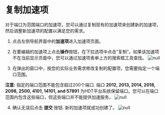 # 复制加速项
对于端口为范围端口的加速项，您可以通过复制现有的加速项来创建新的加速项，然后调整新加速项的配置以满足您的需求。

1. 点击左侧导航界面中的**加速项**进入加速项页面。

2. 在要编辑的加速项上点击**操作**按钮，在下拉选项中点击“复制”。如果该加速项不在当前显示页面中，您可以通过加速项表单上方的搜索框工具查找。
![null](</docs/resources/images/transports/copy-transport-1.png>)

3. 在弹出的窗口中，按您的实际业务需求修改复制的配置项，您需要指定一个端口范围。

**注意:** 指定的端口范围不能包含超过200个端口. 端口 **2012, 2013, 2014, 2018, 2098, 2500, 4101, 14101, and 57891** 为HDT平台系统保留端口。您可以在端口范围内包含这些端口，但这些端口并不能提供加速服务。
![null](</docs/resources/images/transports/copy-transport-2.png>)

4. 确认无误后点击 **提交** 按钮. 新的加速项就成功创建了。
![null](</docs/resources/images/transports/copy-transport-3.png>)
